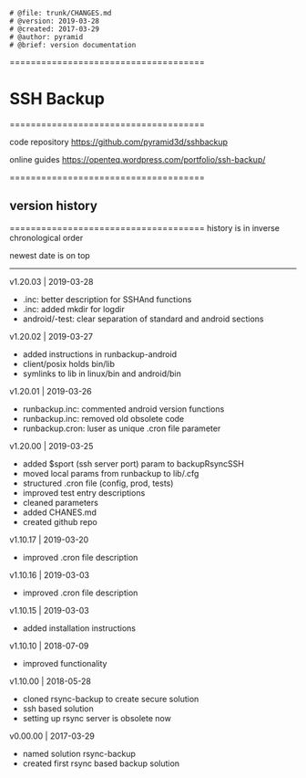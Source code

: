 ```
# @file: trunk/CHANGES.md
# @version: 2019-03-28
# @created: 2017-03-29
# @author: pyramid
# @brief: version documentation
```


=====================================
# SSH Backup
=====================================

code repository
https://github.com/pyramid3d/sshbackup

online guides
https://openteq.wordpress.com/portfolio/ssh-backup/


=====================================
## version history
=====================================
history is in inverse chronological order

newest date is on top

-------------------------------------

v1.20.03 | 2019-03-28
- .inc: better description for SSHAnd functions
- .inc: added mkdir for logdir
- android/-test: clear separation of standard  and android sections

v1.20.02 | 2019-03-27
- added instructions in runbackup-android
- client/posix holds bin/lib
- symlinks to lib in linux/bin and android/bin

v1.20.01 | 2019-03-26
- runbackup.inc: commented android version functions
- runbackup.inc: removed old obsolete code
- runbackup.cron: luser as unique .cron file parameter


v1.20.00 | 2019-03-25
- added $sport (ssh server port) param to backupRsyncSSH
- moved local params from runbackup to lib/.cfg
- structured .cron file (config, prod, tests)
- improved test entry descriptions
- cleaned parameters
- added CHANES.md
- created github repo

v1.10.17 | 2019-03-20
- improved .cron file description

v1.10.16 | 2019-03-03
- improved .cron file description

v1.10.15 | 2019-03-03
- added installation instructions

v1.10.10 | 2018-07-09
- improved functionality

v1.10.00 | 2018-05-28
- cloned rsync-backup to create secure solution
- ssh based solution
- setting up rsync server is obsolete now

v0.00.00 | 2017-03-29
- named solution rsync-backup
- created first rsync based backup solution

